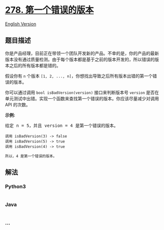 # [278. 第一个错误的版本](https://leetcode-cn.com/problems/first-bad-version)

[English Version](/solution/0200-0299/0278.First%20Bad%20Version/README_EN.md)

## 题目描述

<!-- 这里写题目描述 -->
<p>你是产品经理，目前正在带领一个团队开发新的产品。不幸的是，你的产品的最新版本没有通过质量检测。由于每个版本都是基于之前的版本开发的，所以错误的版本之后的所有版本都是错的。</p>

<p>假设你有 <code>n</code> 个版本 <code>[1, 2, ..., n]</code>，你想找出导致之后所有版本出错的第一个错误的版本。</p>

<p>你可以通过调用&nbsp;<code>bool isBadVersion(version)</code>&nbsp;接口来判断版本号 <code>version</code> 是否在单元测试中出错。实现一个函数来查找第一个错误的版本。你应该尽量减少对调用 API 的次数。</p>

<p><strong>示例:</strong></p>

<pre>给定 n = 5，并且 version = 4 是第一个错误的版本。

<code>调用 isBadVersion(3) -&gt; false
调用 isBadVersion(5)&nbsp;-&gt; true
调用 isBadVersion(4)&nbsp;-&gt; true

所以，4 是第一个错误的版本。&nbsp;</code></pre>

## 解法

<!-- 这里可写通用的实现逻辑 -->

<!-- tabs:start -->

### **Python3**

<!-- 这里可写当前语言的特殊实现逻辑 -->

```python

```

### **Java**

<!-- 这里可写当前语言的特殊实现逻辑 -->

```java

```

### **...**

```

```

<!-- tabs:end -->
